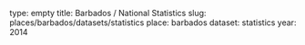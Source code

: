 type: empty
title: Barbados / National Statistics
slug: places/barbados/datasets/statistics
place: barbados
dataset: statistics
year: 2014
